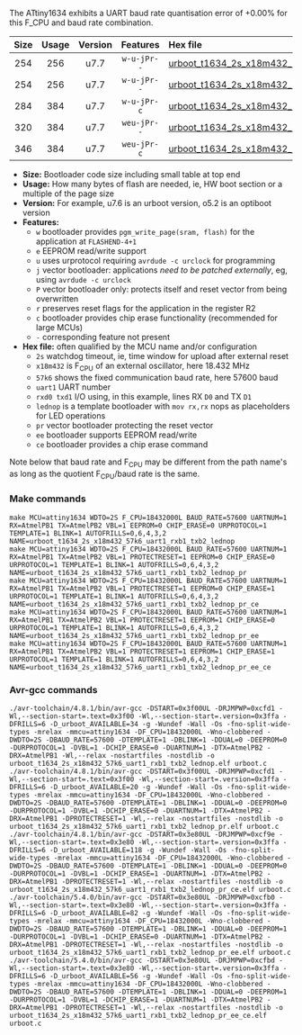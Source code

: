 The ATtiny1634 exhibits a UART baud rate quantisation error of +0.00% for this F_CPU and baud rate combination.

|Size|Usage|Version|Features|Hex file|
|:-:|:-:|:-:|:-:|:--|
|254|256|u7.7|`w-u-jPr--`|[urboot_t1634_2s_x18m432_57k6_uart1_rxb1_txb2_lednop.hex](https://raw.githubusercontent.com/stefanrueger/urboot.hex/main/mcus/attiny1634/watchdog_2_s/external_oscillator/18m432000_hz/++57k6_baud/uart1_rxb1_txb2/lednop/urboot_t1634_2s_x18m432_57k6_uart1_rxb1_txb2_lednop.hex)|
|254|256|u7.7|`w-u-jPr--`|[urboot_t1634_2s_x18m432_57k6_uart1_rxb1_txb2_lednop_pr.hex](https://raw.githubusercontent.com/stefanrueger/urboot.hex/main/mcus/attiny1634/watchdog_2_s/external_oscillator/18m432000_hz/++57k6_baud/uart1_rxb1_txb2/lednop/urboot_t1634_2s_x18m432_57k6_uart1_rxb1_txb2_lednop_pr.hex)|
|284|384|u7.7|`w-u-jPr-c`|[urboot_t1634_2s_x18m432_57k6_uart1_rxb1_txb2_lednop_pr_ce.hex](https://raw.githubusercontent.com/stefanrueger/urboot.hex/main/mcus/attiny1634/watchdog_2_s/external_oscillator/18m432000_hz/++57k6_baud/uart1_rxb1_txb2/lednop/urboot_t1634_2s_x18m432_57k6_uart1_rxb1_txb2_lednop_pr_ce.hex)|
|320|384|u7.7|`weu-jPr--`|[urboot_t1634_2s_x18m432_57k6_uart1_rxb1_txb2_lednop_pr_ee.hex](https://raw.githubusercontent.com/stefanrueger/urboot.hex/main/mcus/attiny1634/watchdog_2_s/external_oscillator/18m432000_hz/++57k6_baud/uart1_rxb1_txb2/lednop/urboot_t1634_2s_x18m432_57k6_uart1_rxb1_txb2_lednop_pr_ee.hex)|
|346|384|u7.7|`weu-jPr-c`|[urboot_t1634_2s_x18m432_57k6_uart1_rxb1_txb2_lednop_pr_ee_ce.hex](https://raw.githubusercontent.com/stefanrueger/urboot.hex/main/mcus/attiny1634/watchdog_2_s/external_oscillator/18m432000_hz/++57k6_baud/uart1_rxb1_txb2/lednop/urboot_t1634_2s_x18m432_57k6_uart1_rxb1_txb2_lednop_pr_ee_ce.hex)|

- **Size:** Bootloader code size including small table at top end
- **Usage:** How many bytes of flash are needed, ie, HW boot section or a multiple of the page size
- **Version:** For example, u7.6 is an urboot version, o5.2 is an optiboot version
- **Features:**
  + `w` bootloader provides `pgm_write_page(sram, flash)` for the application at `FLASHEND-4+1`
  + `e` EEPROM read/write support
  + `u` uses urprotocol requiring `avrdude -c urclock` for programming
  + `j` vector bootloader: applications *need to be patched externally*, eg, using `avrdude -c urclock`
  + `P` vector bootloader only: protects itself and reset vector from being overwritten
  + `r` preserves reset flags for the application in the register R2
  + `c` bootloader provides chip erase functionality (recommended for large MCUs)
  + `-` corresponding feature not present
- **Hex file:** often qualified by the MCU name and/or configuration
  + `2s` watchdog timeout, ie, time window for upload after external reset
  + `x18m432` is F<sub>CPU</sub> of an external oscillator, here 18.432 MHz
  + `57k6` shows the fixed communication baud rate, here 57600 baud
  + `uart1` UART number
  + `rxd0 txd1` I/O using, in this example, lines RX `D0` and TX `D1`
  + `lednop` is a template bootloader with `mov rx,rx` nops as placeholders for LED operations
  + `pr` vector bootloader protecting the reset vector
  + `ee` bootloader supports EEPROM read/write
  + `ce` bootloader provides a chip erase command


Note below that baud rate and F<sub>CPU</sub> may be different from the path name's as long as the quotient F<sub>CPU</sub>/baud rate is the same.

### Make commands
```
make MCU=attiny1634 WDTO=2S F_CPU=18432000L BAUD_RATE=57600 UARTNUM=1 RX=AtmelPB1 TX=AtmelPB2 VBL=1 EEPROM=0 CHIP_ERASE=0 URPROTOCOL=1 TEMPLATE=1 BLINK=1 AUTOFRILLS=0,6,4,3,2 NAME=urboot_t1634_2s_x18m432_57k6_uart1_rxb1_txb2_lednop
make MCU=attiny1634 WDTO=2S F_CPU=18432000L BAUD_RATE=57600 UARTNUM=1 RX=AtmelPB1 TX=AtmelPB2 VBL=1 PROTECTRESET=1 EEPROM=0 CHIP_ERASE=0 URPROTOCOL=1 TEMPLATE=1 BLINK=1 AUTOFRILLS=0,6,4,3,2 NAME=urboot_t1634_2s_x18m432_57k6_uart1_rxb1_txb2_lednop_pr
make MCU=attiny1634 WDTO=2S F_CPU=18432000L BAUD_RATE=57600 UARTNUM=1 RX=AtmelPB1 TX=AtmelPB2 VBL=1 PROTECTRESET=1 EEPROM=0 CHIP_ERASE=1 URPROTOCOL=1 TEMPLATE=1 BLINK=1 AUTOFRILLS=0,6,4,3,2 NAME=urboot_t1634_2s_x18m432_57k6_uart1_rxb1_txb2_lednop_pr_ce
make MCU=attiny1634 WDTO=2S F_CPU=18432000L BAUD_RATE=57600 UARTNUM=1 RX=AtmelPB1 TX=AtmelPB2 VBL=1 PROTECTRESET=1 EEPROM=1 CHIP_ERASE=0 URPROTOCOL=1 TEMPLATE=1 BLINK=1 AUTOFRILLS=0,6,4,3,2 NAME=urboot_t1634_2s_x18m432_57k6_uart1_rxb1_txb2_lednop_pr_ee
make MCU=attiny1634 WDTO=2S F_CPU=18432000L BAUD_RATE=57600 UARTNUM=1 RX=AtmelPB1 TX=AtmelPB2 VBL=1 PROTECTRESET=1 EEPROM=1 CHIP_ERASE=1 URPROTOCOL=1 TEMPLATE=1 BLINK=1 AUTOFRILLS=0,6,4,3,2 NAME=urboot_t1634_2s_x18m432_57k6_uart1_rxb1_txb2_lednop_pr_ee_ce
```

### Avr-gcc commands
```
./avr-toolchain/4.8.1/bin/avr-gcc -DSTART=0x3f00UL -DRJMPWP=0xcfd1 -Wl,--section-start=.text=0x3f00 -Wl,--section-start=.version=0x3ffa -DFRILLS=6 -D_urboot_AVAILABLE=34 -g -Wundef -Wall -Os -fno-split-wide-types -mrelax -mmcu=attiny1634 -DF_CPU=18432000L -Wno-clobbered -DWDTO=2S -DBAUD_RATE=57600 -DTEMPLATE=1 -DBLINK=1 -DDUAL=0 -DEEPROM=0 -DURPROTOCOL=1 -DVBL=1 -DCHIP_ERASE=0 -DUARTNUM=1 -DTX=AtmelPB2 -DRX=AtmelPB1 -Wl,--relax -nostartfiles -nostdlib -o urboot_t1634_2s_x18m432_57k6_uart1_rxb1_txb2_lednop.elf urboot.c
./avr-toolchain/4.8.1/bin/avr-gcc -DSTART=0x3f00UL -DRJMPWP=0xcfd1 -Wl,--section-start=.text=0x3f00 -Wl,--section-start=.version=0x3ffa -DFRILLS=6 -D_urboot_AVAILABLE=20 -g -Wundef -Wall -Os -fno-split-wide-types -mrelax -mmcu=attiny1634 -DF_CPU=18432000L -Wno-clobbered -DWDTO=2S -DBAUD_RATE=57600 -DTEMPLATE=1 -DBLINK=1 -DDUAL=0 -DEEPROM=0 -DURPROTOCOL=1 -DVBL=1 -DCHIP_ERASE=0 -DUARTNUM=1 -DTX=AtmelPB2 -DRX=AtmelPB1 -DPROTECTRESET=1 -Wl,--relax -nostartfiles -nostdlib -o urboot_t1634_2s_x18m432_57k6_uart1_rxb1_txb2_lednop_pr.elf urboot.c
./avr-toolchain/4.8.1/bin/avr-gcc -DSTART=0x3e80UL -DRJMPWP=0xcf9e -Wl,--section-start=.text=0x3e80 -Wl,--section-start=.version=0x3ffa -DFRILLS=6 -D_urboot_AVAILABLE=118 -g -Wundef -Wall -Os -fno-split-wide-types -mrelax -mmcu=attiny1634 -DF_CPU=18432000L -Wno-clobbered -DWDTO=2S -DBAUD_RATE=57600 -DTEMPLATE=1 -DBLINK=1 -DDUAL=0 -DEEPROM=0 -DURPROTOCOL=1 -DVBL=1 -DCHIP_ERASE=1 -DUARTNUM=1 -DTX=AtmelPB2 -DRX=AtmelPB1 -DPROTECTRESET=1 -Wl,--relax -nostartfiles -nostdlib -o urboot_t1634_2s_x18m432_57k6_uart1_rxb1_txb2_lednop_pr_ce.elf urboot.c
./avr-toolchain/5.4.0/bin/avr-gcc -DSTART=0x3e80UL -DRJMPWP=0xcfb0 -Wl,--section-start=.text=0x3e80 -Wl,--section-start=.version=0x3ffa -DFRILLS=6 -D_urboot_AVAILABLE=82 -g -Wundef -Wall -Os -fno-split-wide-types -mrelax -mmcu=attiny1634 -DF_CPU=18432000L -Wno-clobbered -DWDTO=2S -DBAUD_RATE=57600 -DTEMPLATE=1 -DBLINK=1 -DDUAL=0 -DEEPROM=1 -DURPROTOCOL=1 -DVBL=1 -DCHIP_ERASE=0 -DUARTNUM=1 -DTX=AtmelPB2 -DRX=AtmelPB1 -DPROTECTRESET=1 -Wl,--relax -nostartfiles -nostdlib -o urboot_t1634_2s_x18m432_57k6_uart1_rxb1_txb2_lednop_pr_ee.elf urboot.c
./avr-toolchain/5.4.0/bin/avr-gcc -DSTART=0x3e80UL -DRJMPWP=0xcfbd -Wl,--section-start=.text=0x3e80 -Wl,--section-start=.version=0x3ffa -DFRILLS=6 -D_urboot_AVAILABLE=56 -g -Wundef -Wall -Os -fno-split-wide-types -mrelax -mmcu=attiny1634 -DF_CPU=18432000L -Wno-clobbered -DWDTO=2S -DBAUD_RATE=57600 -DTEMPLATE=1 -DBLINK=1 -DDUAL=0 -DEEPROM=1 -DURPROTOCOL=1 -DVBL=1 -DCHIP_ERASE=1 -DUARTNUM=1 -DTX=AtmelPB2 -DRX=AtmelPB1 -DPROTECTRESET=1 -Wl,--relax -nostartfiles -nostdlib -o urboot_t1634_2s_x18m432_57k6_uart1_rxb1_txb2_lednop_pr_ee_ce.elf urboot.c
```

